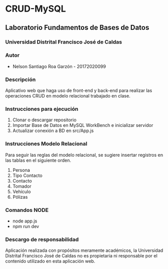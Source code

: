 # CRUD-MySQL
## Laboratorio Fundamentos de Bases de Datos
### Universidad Distrital Francisco José de Caldas

### Autor
- Nelson Santiago Roa Garzón - 20172020099

### Descripción
Aplicativo web que haga uso de front-end y back-end para realizar las operaciones CRUD
en modelo relacional trabajado en clase.

### Instrucciones para ejecución
1. Clonar o descargar repositorio
2. Importar Base de Datos en MySQL WorkBench e inicializar servidor
3. Actualizar conexión a BD en src/App.js

### Instrucciones Modelo Relacional
Para seguir las reglas del modelo relacional, se sugiere insertar registros en las tablas en el siguiente orden.
1. Persona
2. Tipo Contacto
3. Contacto
4. Tomador
5. Vehículo
6. Pólizas

### Comandos NODE
- node app.js
- npm run dev

### Descargo de responsabilidad
Aplicación realizada con propósitos meramente académicos, 
la Universidad Distrital Francisco José de Caldas no es propietaria
ni responsable por el contenido utilizado en esta aplicación web.
